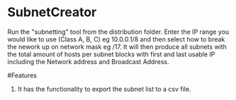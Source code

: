 # SubnetCreator

Run the "subnetting" tool from the distribution folder.
Enter the IP range you would like to use (Class A, B, C) eg 10.0.0.1/8 and then select how to break the nework up on network mask eg /17. It will then produce all subnets with the total amount of hosts per subnet blocks with first and last usable IP including the Network address and Broadcast Address.

#Features
1. It has the functionality to export the subnet list to a csv file.
